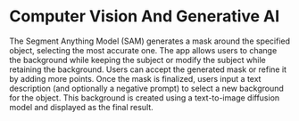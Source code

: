 # Computer Vision And Generative AI

The Segment Anything Model (SAM) generates a mask around the specified object, selecting the most accurate one. The app allows users to change the background while keeping the subject or modify the subject while retaining the background. Users can accept the generated mask or refine it by adding more points. Once the mask is finalized, users input a text description (and optionally a negative prompt) to select a new background for the object. This background is created using a text-to-image diffusion model and displayed as the final result.









